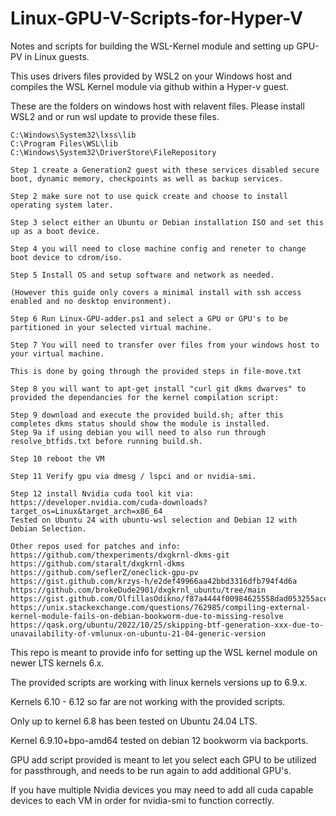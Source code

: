 # Linux-GPU-V-Scripts-for-Hyper-V
Notes and scripts for building the WSL-Kernel module and setting up GPU-PV in Linux guests.


This uses drivers files provided by WSL2 on your Windows host and
compiles the WSL Kernel module via github within a Hyper-v guest.

These are the folders on windows host with relavent files. 
Please install WSL2 and or run wsl update to provide these files.
```
C:\Windows\System32\lxss\lib
C:\Program Files\WSL\lib
C:\Windows\System32\DriverStore\FileRepository
```

```
Step 1 create a Generation2 guest with these services disabled secure boot, dynamic memory, checkpoints as well as backup services. 

Step 2 make sure not to use quick create and choose to install operating system later.

Step 3 select either an Ubuntu or Debian installation ISO and set this up as a boot device. 

Step 4 you will need to close machine config and reneter to change boot device to cdrom/iso.

Step 5 Install OS and setup software and network as needed.

(However this guide only covers a minimal install with ssh access enabled and no desktop environment).

Step 6 Run Linux-GPU-adder.ps1 and select a GPU or GPU's to be partitioned in your selected virtual machine.

Step 7 You will need to transfer over files from your windows host to your virtual machine.

This is done by going through the provided steps in file-move.txt

Step 8 you will want to apt-get install "curl git dkms dwarves" to provided the dependancies for the kernel compilation script:

Step 9 download and execute the provided build.sh; after this completes dkms status should show the module is installed.
Step 9a if using debian you will need to also run through resolve_btfids.txt before running build.sh.

Step 10 reboot the VM

Step 11 Verify gpu via dmesg / lspci and or nvidia-smi.

Step 12 install Nvidia cuda tool kit via:
https://developer.nvidia.com/cuda-downloads?target_os=Linux&target_arch=x86_64
Tested on Ubuntu 24 with ubuntu-wsl selection and Debian 12 with Debian Selection.
```



```
Other repos used for patches and info:
https://github.com/thexperiments/dxgkrnl-dkms-git
https://github.com/staralt/dxgkrnl-dkms
https://github.com/seflerZ/oneclick-gpu-pv
https://gist.github.com/krzys-h/e2def49966aa42bbd3316dfb794f4d6a
https://github.com/brokeDude2901/dxgkrnl_ubuntu/tree/main
https://gist.github.com/OlfillasOdikno/f87a4444f00984625558dad053255ace
https://unix.stackexchange.com/questions/762985/compiling-external-kernel-module-fails-on-debian-bookworm-due-to-missing-resolve
https://qask.org/ubuntu/2022/10/25/skipping-btf-generation-xxx-due-to-unavailability-of-vmlunux-on-ubuntu-21-04-generic-version
```

This repo is meant to provide info for setting up the WSL kernel module on newer LTS kernels 6.x.

The provided scripts are working with linux kernels versions up to 6.9.x.

Kernels 6.10 - 6.12 so far are not working with the provided scripts.

Only up to kernel 6.8 has been tested on Ubuntu 24.04 LTS.

Kernel 6.9.10+bpo-amd64 tested on debian 12 bookworm via backports.

GPU add script provided is meant to let you select each GPU to be utilized for passthrough, and needs to be run again to add additional GPU's. 

If you have multiple Nvidia devices you may need to add all cuda capable devices to each VM in order for nvidia-smi to function correctly. 
